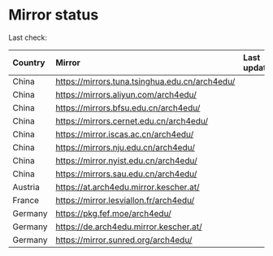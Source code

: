 <script src="./time.js"></script>
# Mirror status
Last check: <script type="text/javascript">localize(1704536300.004836);</script>

|Country|Mirror|Last update|
|:------|:-----|:----------|
|China|https://mirrors.tuna.tsinghua.edu.cn/arch4edu/|<script type="text/javascript">localize(1704522638);</script>|
|China|https://mirrors.aliyun.com/arch4edu/|<script type="text/javascript">localize(1704522638);</script>|
|China|https://mirrors.bfsu.edu.cn/arch4edu/|<script type="text/javascript">localize(1704522638);</script>|
|China|https://mirrors.cernet.edu.cn/arch4edu/|<script type="text/javascript">localize(1704479762);</script>|
|China|https://mirror.iscas.ac.cn/arch4edu/|<script type="text/javascript">localize(1704479762);</script>|
|China|https://mirrors.nju.edu.cn/arch4edu/|<script type="text/javascript">localize(1704479762);</script>|
|China|https://mirror.nyist.edu.cn/arch4edu/|<script type="text/javascript">localize(1704479762);</script>|
|China|https://mirrors.sau.edu.cn/arch4edu/|<script type="text/javascript">localize(1704436307);</script>|
|Austria|https://at.arch4edu.mirror.kescher.at/|<script type="text/javascript">localize(1704522638);</script>|
|France|https://mirror.lesviallon.fr/arch4edu/|<script type="text/javascript">localize(1704479762);</script>|
|Germany|https://pkg.fef.moe/arch4edu/|<script type="text/javascript">localize(1704522638);</script>|
|Germany|https://de.arch4edu.mirror.kescher.at/|<script type="text/javascript">localize(1704522638);</script>|
|Germany|https://mirror.sunred.org/arch4edu/|<script type="text/javascript">localize(1704522638);</script>|

<script src="./tablefilter/tablefilter.js"></script>
<script src="./table.js"></script>